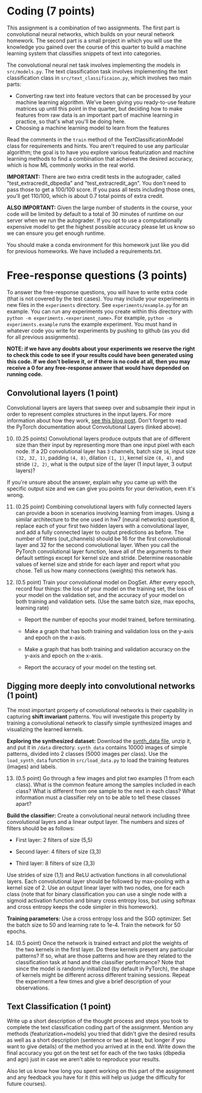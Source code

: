 # Coding (7 points)

This assignment is a combination of two assignments.  The first part is convolutional neural networks, which builds on your neural network homework.  The second part is a small project in which you will use the knowledge you gained over the course of this quarter to build a machine learning system that classifies snippets of text into categories.

The convolutional neural net task involves implementing the models in `src/models.py`.  The text classification task involves implementing the text classification class in `src/text_classificaion.py`, which involves two main parts:

- Converting raw text into feature vectors that can be processed by your machine learning algorithm.  We've been giving you ready-to-use feature matrices up until this point in the quarter, but deciding how to make features from raw data is an important part of machine learning in practice, so that's what you'll be doing here.
- Choosing a machine learning model to learn from the features

Read the comments in the `train` method of the TextClassificationModel class for requirements and hints.  You aren't required to use any particular algorithm; the goal is to have you explore various featurization and machine learning methods to find a combination that acheives the desired accuracy, which is how ML commonly works in the real world.

**IMPORTANT:** There are two extra credit tests in the autograder, called "test_extracredit_dbpedia" and "test_extracredit_agn".  You don't need to pass those to get a 100/100 score.  If you pass all tests including those ones, you'll get 110/100, which is about 0.7 total points of extra credit.

**ALSO IMPORTANT:** Given the large number of students in the course, your code will be limited by default to a total of 30 minutes of runtime on our server when we run the autograder.  If you opt to use a computationally expensive model to get the highest possible accuracy please let us know so we can ensure you get enough runtime.

You should make a conda environment for this homework just like you did for previous homeworks. We have included a requirements.txt.

# Free-response questions (3 points)

To answer the free-response questions, you will have to write extra code (that is not covered by the test cases). You may include your experiments in new files in the `experiments` directory. See `experiments/example.py` for an example. You can run any experiments you create within this directory with `python -m experiments.<experiment_name>`. For example, `python -m experiments.example` runs the example experiment. You must hand in whatever code you write for experiments by pushing to github (as you did for all previous assignments). 

**NOTE: if we have any doubts about your experiments we reserve the right to check this code to see if your results could have been generated using this code. If we don't believe it, or if there is no code at all, then you may receive a 0 for any free-response answer that would have depended on running code.**


## Convolutional layers (1 point)

Convolutional layers are layers that sweep over and subsample their input in order to represent complex structures in the input layers. For more information about how they work, [see this blog post](https://ujjwalkarn.me/2016/08/11/intuitive-explanation-convnets/). Don't forget to read the PyTorch documentation about Convolutional Layers (linked above).

10. (0.25 points) Convolutional layers produce outputs that are of different size than their input by representing more than one input pixel with each node. If a 2D convolutional layer has `3` channels, batch size `16`, input size `(32, 32, 1)`, padding `(4, 8)`, dilation `(1, 1)`, kernel size `(8, 4)`, and stride `(2, 2)`, what is the output size of the layer (1 input layer, 3 output layers)?

If you're unsure about the answer, explain why you came up with the specific output size and we can give you points for your derivation, even it's wrong.

11. (0.25 point) Combining convolutional layers with fully connected layers can provide a boon in scenarios involving learning from images. Using a similar architecture to the one used in hw7 (neural networks) question 8, replace each of your first two hidden layers with a convolutional layer, and add a fully connected layer to output predictions as before. The number of filters (out_channels) should be 16 for the first convolutional layer and 32 for the second convolutional layer. When you call the PyTorch convolutional layer function, leave all of the arguments to their default settings except for kernel size and stride. Determine reasonable values of kernel size and stride for each layer and report what you chose. Tell us how many connections (weights) this network has.


12. (0.5 point) Train your convolutional model on DogSet. After every epoch, record four things: the loss of your model on the training set, the loss of your model on the validation set, and the accuracy of your model on both training and validation sets. (Use the same batch size, max epochs, learning rate)

    * Report the number of epochs your model trained, before terminating.
  
    * Make a graph that has both training and validation loss on the y-axis and epoch on the x-axis.
  
    * Make a graph that has both training and validation accuracy on the y-axis and epoch on the x-axis. 

    * Report the accuracy of your model on the testing set.


## Digging more deeply into convolutional networks (1 point) ##

The most important property of convolutional networks is their capability in capturing **shift invariant** patterns. You will investigate this property by training a convolutional network to classify simple synthesized images and visualizing the learned kernels. 

**Exploring the synthesized dataset:** Download the [synth_data file](https://nucs349.github.io/data/synth_data.zip), unzip it, and put it in `/data` directory. `synth_data` contains 10000 images of simple patterns, divided into 2 classes (5000 images per class). Use the `load_synth_data` function in `src/load_data.py` to load the training features (images) and labels.

13. (0.5 point) Go through a few images and plot two examples (1 from each class). What is the common feature among the samples included in each class? What is different from one sample to the next in each class? What information must a classifier rely on to be able to tell these classes apart?


**Build the classifier:** Create a convolutional neural network including three convolutional layers and a linear output layer. The numbers and sizes of filters should be as follows:

* First layer: 2 filters of size (5,5)

* Second layer: 4 filters of size (3,3)

* Third layer: 8 filters of size (3,3)

Use strides of size (1,1) and ReLU activation functions in all convolutional layers. Each convolutional layer should be followed by max-pooling with a kernel size of 2. Use an output linear layer with two nodes, one for each class (note that for binary classification you can use a single node with a sigmoid activation function and binary cross entropy loss, but using softmax and cross entropy keeps the code simpler in this homework).

**Training parameters:** Use a cross entropy loss and the SGD optimizer. Set the batch size to 50 and learning rate to 1e-4. Train the network for 50 epochs.   

14. (0.5 point) Once the network is trained extract and plot the weights of the two kernels in the first layer. Do these kernels present any particular patterns? If so, what are those patterns and how are they related to the classification task at hand and the classifier performance? Note that since the model is randomly initialized (by default in PyTorch), the shape of kernels might be different across different training sessions. Repeat the experiment a few times and give a brief description of your observations.


## Text Classification (1 point)

Write up a short description of the thought process and steps you took to complete the text classification coding part of the assignment.  Mention any methods (featurization+models) you tried that didn't give the desired results as well as a short description (sentence or two at least, but longer if you want to give details) of the method you arrived at in the end.  Write down the final accuracy you got on the test set for each of the two tasks (dbpedia and agn) just in case we aren't able to reproduce your results.

Also let us know how long you spent working on this part of the assignment and any feedback you have for it (this will help us judge the difficulty for future courses).
